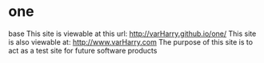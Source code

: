 # one
base
This site is viewable at this url: http://varHarry.github.io/one/
This site is also viewable at: http://www.varHarry.com
The purpose of this site is to act as a test site for future software products
